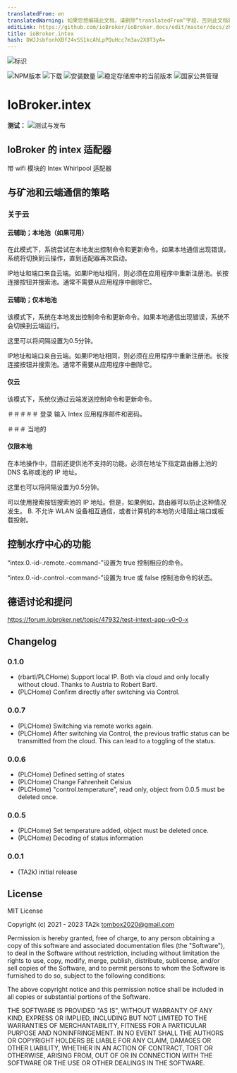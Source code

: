 ```yaml
---
translatedFrom: en
translatedWarning: 如果您想编辑此文档，请删除“translatedFrom”字段，否则此文档将再次自动翻译
editLink: https://github.com/ioBroker/ioBroker.docs/edit/master/docs/zh-cn/adapterref/iobroker.intex/README.md
title: ioBroker.intex
hash: DWJJsbfonhXBf24vSS1kcAhLpPQuHcc7m3av2X8T3yA=
---
```

![标识](../../../en/adapterref/iobroker.intex/admin/intex.png)

![NPM版本](https://img.shields.io/npm/v/iobroker.intex.svg)
![下载](https://img.shields.io/npm/dm/iobroker.intex.svg)
![安装数量](https://iobroker.live/badges/intex-installed.svg)
![稳定存储库中的当前版本](https://iobroker.live/badges/intex-stable.svg)
![国家公共管理](https://nodei.co/npm/iobroker.intex.png?downloads=true)

# IoBroker.intex
**测试：** ![测试与发布](https://github.com/TA2k/ioBroker.intex/workflows/Test%20and%20Release/badge.svg)

## IoBroker 的 intex 适配器
带 wifi 模块的 Intex Whirlpool 适配器

## 与矿池和云端通信的策略
### 关于云
#### 云辅助；本地池（如果可用）
在此模式下，系统尝试在本地发出控制命令和更新命令。如果本地通信出现错误，系统将切换到云操作，直到适配器再次启动。

IP地址和端口来自云端。如果IP地址相同，则必须在应用程序中重新注册池。长按连接按钮并搜索池。通常不需要从应用程序中删除它。

#### 云辅助；仅本地池
该模式下，系统在本地发出控制命令和更新命令。如果本地通信出现错误，系统不会切换到云端运行。

这里可以将间隔设置为0.5分钟。

IP地址和端口来自云端。如果IP地址相同，则必须在应用程序中重新注册池。长按连接按钮并搜索池。通常不需要从应用程序中删除它。

#### 仅云
该模式下，系统仅通过云端发送控制命令和更新命令。

＃＃＃＃＃ 登录
输入 Intex 应用程序邮件和密码。

＃＃＃ 当地的
#### 仅限本地
在本地操作中，目前还提供池不支持的功能。必须在地址下指定路由器上池的 DNS 名称或池的 IP 地址。

这里也可以将间隔设置为0.5分钟。

可以使用搜索按钮搜索池的 IP 地址。但是，如果例如，路由器可以防止这种情况发生。 B. 不允许 WLAN 设备相互通信，或者计算机的本地防火墙阻止端口或板载投射。

## 控制水疗中心的功能
“intex.0.-id-.remote.-command-”设置为 true 控制相应的命令。

“intex.0.-id-.control.-command-”设置为 true 或 false 控制池命令的状态。

## 德语讨论和提问
https://forum.iobroker.net/topic/47932/test-intext-app-v0-0-x

## Changelog

### 0.1.0
* (rbartl/PLCHome) Support local IP. Both via cloud and only locally without cloud. Thanks to Austria to Robert Bartl.
* (PLCHome) Confirm directly after switching via Control.

### 0.0.7
* (PLCHome) Switching via remote works again.
* (PLCHome) After switching via Control, the previous traffic status can be transmitted from the cloud. This can lead to a toggling of the status.

### 0.0.6
* (PLCHome) Defined setting of states
* (PLCHome) Change Fahrenheit Celsius
* (PLCHome) "control.temperature", read only, object from 0.0.5 must be deleted once.

### 0.0.5
* (PLCHome) Set temperature added, object must be deleted once.
* (PLCHome) Decoding of status information

### 0.0.1
* (TA2k) initial release

## License
MIT License

Copyright (c) 2021 - 2023 TA2k <tombox2020@gmail.com>

Permission is hereby granted, free of charge, to any person obtaining a copy
of this software and associated documentation files (the "Software"), to deal
in the Software without restriction, including without limitation the rights
to use, copy, modify, merge, publish, distribute, sublicense, and/or sell
copies of the Software, and to permit persons to whom the Software is
furnished to do so, subject to the following conditions:

The above copyright notice and this permission notice shall be included in all
copies or substantial portions of the Software.

THE SOFTWARE IS PROVIDED "AS IS", WITHOUT WARRANTY OF ANY KIND, EXPRESS OR
IMPLIED, INCLUDING BUT NOT LIMITED TO THE WARRANTIES OF MERCHANTABILITY,
FITNESS FOR A PARTICULAR PURPOSE AND NONINFRINGEMENT. IN NO EVENT SHALL THE
AUTHORS OR COPYRIGHT HOLDERS BE LIABLE FOR ANY CLAIM, DAMAGES OR OTHER
LIABILITY, WHETHER IN AN ACTION OF CONTRACT, TORT OR OTHERWISE, ARISING FROM,
OUT OF OR IN CONNECTION WITH THE SOFTWARE OR THE USE OR OTHER DEALINGS IN THE
SOFTWARE.